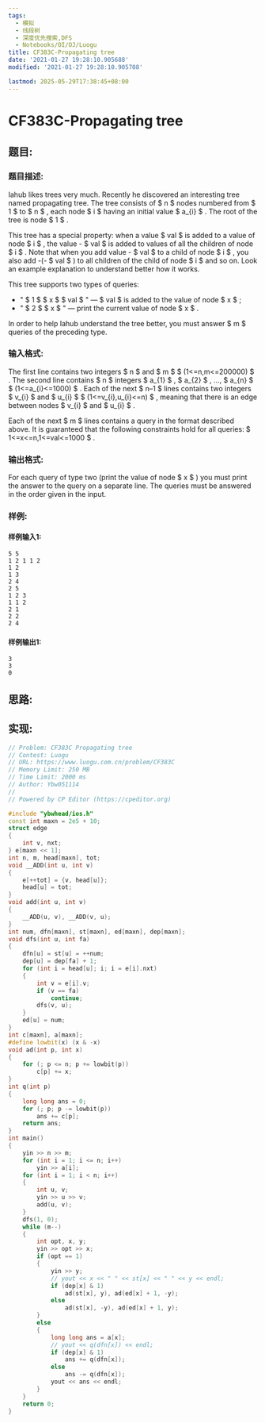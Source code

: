 ```yaml
---
tags: 
  - 模拟
  - 线段树
  - 深度优先搜索,DFS
  - Notebooks/OI/OJ/Luogu
title: CF383C-Propagating tree
date: '2021-01-27 19:28:10.905688'
modified: '2021-01-27 19:28:10.905708'

lastmod: 2025-05-29T17:38:45+08:00
---
```

# CF383C-Propagating tree
## 题目:
### 题目描述:
Iahub likes trees very much. Recently he discovered an interesting tree named propagating tree. The tree consists of $ n $ nodes numbered from $ 1 $ to $ n $ , each node $ i $ having an initial value $ a_{i} $ . The root of the tree is node $ 1 $ .

This tree has a special property: when a value $ val $ is added to a value of node $ i $ , the value - $ val $ is added to values of all the children of node $ i $ . Note that when you add value - $ val $ to a child of node $ i $ , you also add -(- $ val $ ) to all children of the child of node $ i $ and so on. Look an example explanation to understand better how it works.

This tree supports two types of queries:

- " $ 1 $ $ x $ $ val $ " — $ val $ is added to the value of node $ x $ ;
- " $ 2 $ $ x $ " — print the current value of node $ x $ .

In order to help Iahub understand the tree better, you must answer $ m $ queries of the preceding type.
### 输入格式:
The first line contains two integers $ n $ and $ m $ $ (1<=n,m<=200000) $ . The second line contains $ n $ integers $ a_{1} $ , $ a_{2} $ , ..., $ a_{n} $ $ (1<=a_{i}<=1000) $ . Each of the next $ n–1 $ lines contains two integers $ v_{i} $ and $ u_{i} $ $ (1<=v_{i},u_{i}<=n) $ , meaning that there is an edge between nodes $ v_{i} $ and $ u_{i} $ .

Each of the next $ m $ lines contains a query in the format described above. It is guaranteed that the following constraints hold for all queries: $ 1<=x<=n,1<=val<=1000 $ .
### 输出格式:
For each query of type two (print the value of node $ x $ ) you must print the answer to the query on a separate line. The queries must be answered in the order given in the input.
### 样例:
#### 样例输入1:
```
5 5
1 2 1 1 2
1 2
1 3
2 4
2 5
1 2 3
1 1 2
2 1
2 2
2 4

```
#### 样例输出1:
```
3
3
0

```
## 思路:

## 实现:
```cpp
// Problem: CF383C Propagating tree
// Contest: Luogu
// URL: https://www.luogu.com.cn/problem/CF383C
// Memory Limit: 250 MB
// Time Limit: 2000 ms
// Author: Ybw051114
//
// Powered by CP Editor (https://cpeditor.org)

#include "ybwhead/ios.h"
const int maxn = 2e5 + 10;
struct edge
{
    int v, nxt;
} e[maxn << 1];
int n, m, head[maxn], tot;
void __ADD(int u, int v)
{
    e[++tot] = {v, head[u]};
    head[u] = tot;
}
void add(int u, int v)
{
    __ADD(u, v), __ADD(v, u);
}
int num, dfn[maxn], st[maxn], ed[maxn], dep[maxn];
void dfs(int u, int fa)
{
    dfn[u] = st[u] = ++num;
    dep[u] = dep[fa] + 1;
    for (int i = head[u]; i; i = e[i].nxt)
    {
        int v = e[i].v;
        if (v == fa)
            continue;
        dfs(v, u);
    }
    ed[u] = num;
}
int c[maxn], a[maxn];
#define lowbit(x) (x & -x)
void ad(int p, int x)
{
    for (; p <= n; p += lowbit(p))
        c[p] += x;
}
int q(int p)
{
    long long ans = 0;
    for (; p; p -= lowbit(p))
        ans += c[p];
    return ans;
}
int main()
{
    yin >> n >> m;
    for (int i = 1; i <= n; i++)
        yin >> a[i];
    for (int i = 1; i < n; i++)
    {
        int u, v;
        yin >> u >> v;
        add(u, v);
    }
    dfs(1, 0);
    while (m--)
    {
        int opt, x, y;
        yin >> opt >> x;
        if (opt == 1)
        {
            yin >> y;
            // yout << x << " " << st[x] << " " << y << endl;
            if (dep[x] & 1)
                ad(st[x], y), ad(ed[x] + 1, -y);
            else
                ad(st[x], -y), ad(ed[x] + 1, y);
        }
        else
        {
            long long ans = a[x];
            // yout << q(dfn[x]) << endl;
            if (dep[x] & 1)
                ans += q(dfn[x]);
            else
                ans -= q(dfn[x]);
            yout << ans << endl;
        }
    }
    return 0;
}
```
